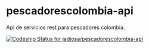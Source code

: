 pescadorescolombia-api
======================
Api de servicios rest para pescadores colombia.

[ ![Codeship Status for jadiosa/pescadorescolombia-api](https://codeship.com/projects/df472ec0-50df-0132-786d-32ca8cb21866/status)](https://codeship.com/projects/48186)
